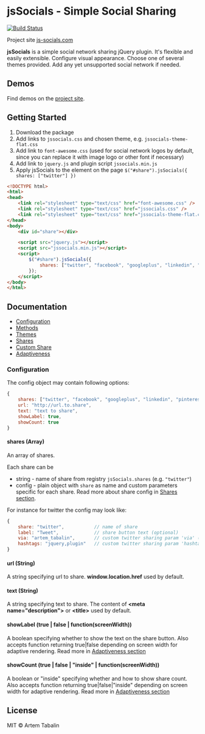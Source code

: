 # jsSocials - Simple Social Sharing

[![Build Status](https://travis-ci.org/tabalinas/js-socials.svg?branch=master)](https://travis-ci.org/tabalinas/js-socials)

Project site [js-socials.com](http://js-socials.com/)

**jsSocials** is a simple social network sharing jQuery plugin. It's flexible and easily extensible. 
Configure visual appearance. Choose one of several themes provided. Add any yet unsupported social network if needed.


## Demos

Find demos on the [project site](http://js-socials.com/demos/).


## Getting Started

1. Download the package
2. Add links to `jssocials.css` and chosen theme, e.g. `jssocials-theme-flat.css`
3. Add link to `font-awesome.css` (used for social network logos by default, since you can replace it with image logo or other font if necessary)
4. Add link to `jquery.js` and plugin script `jssocials.min.js`
5. Apply jsSocials to the element on the page `$("#share").jsSocials({ shares: ["twitter"] })`

```html
<!DOCTYPE html>
<html>
<head>
    <link rel="stylesheet" type="text/css" href="font-awesome.css" />
    <link rel="stylesheet" type="text/css" href="jssocials.css" />
    <link rel="stylesheet" type="text/css" href="jssocials-theme-flat.css" />
</head>
<body>
    <div id="share"></div>

    <script src="jquery.js"></script>
    <script src="jssocials.min.js"></script>
    <script>
        $("#share").jsSocials({
            shares: ["twitter", "facebook", "googleplus", "linkedin", "pinterest"]
        });
    </script>
</body>
</html>
```

## Documentation

* [Configuration](#configuration)
* [Methods](#methods)
* [Themes](#themes)
* [Shares](#shares)
* [Custom Share](#custom-share)
* [Adaptiveness](#adaptiveness)


### Configuration

The config object may contain following options:
 
```javascript
{
    shares: ["twitter", "facebook", "googleplus", "linkedin", "pinterest"],
    url: "http://url.to.share",
    text: "text to share",
    showLabel: true,
    showCount: true
}
```

#### shares (Array)

An array of shares. 

Each share can be

* string - name of share from registry `jsSocials.shares` (e.g. `"twitter"`)
* config - plain object with `share` as name and custom parameters specific for each share. Read more about share config in [Shares section](#shares).

For instance for twitter the config may look like:

```javascript
{
    share: "twitter",           // name of share
    label: "Tweet",             // share button text (optional)
    via: "artem_tabalin",       // custom twitter sharing param 'via' (optional)
    hashtags: "jquery,plugin"   // custom twitter sharing param 'hashtags' (optional)
}
```

#### url (String)

A string specifying url to share. **window.location.href** used by default.

#### text (String)

A string specifying text to share. The content of **&lt;meta name="description"&gt;** or **&lt;title&gt;** used by default.

#### showLabel (true | false | function(screenWidth))

A boolean specifying whether to show the text on the share button. 
Also accepts function returning true|false depending on screen width for adaptive rendering. Read more in [Adaptiveness section](#adaptiveness)

#### showCount (true | false | "inside" | function(screenWidth))

A boolean or "inside" specifying whether and how to show share count. 
Also accepts function returning true|false|"inside" depending on screen width for adaptive rendering. Read more in [Adaptiveness section](#adaptiveness)

## License

MIT © Artem Tabalin
